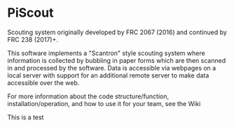 # PiScout
Scouting system originally developed by FRC 2067 (2016) and continued by FRC 238 (2017)+.

This software implements a "Scantron" style scouting system where information is collected by bubbling in paper forms which are then scanned in and processed by the software. Data is accessible via webpages on a local server with support for an additional remote server to make data accessible over the web.

For more information about the code structure/function, installation/operation, and how to use it for your team, see the Wiki

This is a test
